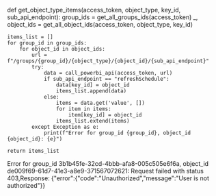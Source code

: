 def get_object_type_items(access_token, object_type, key_id, sub_api_endpoint):
    group_ids = get_all_groups_ids(access_token)
    _, object_ids = get_all_object_ids(access_token, object_type, key_id)
    
    items_list = []
    for group_id in group_ids:
        for object_id in object_ids:
            url = f"/groups/{group_id}/{object_type}/{object_id}/{sub_api_endpoint}"
            try:
                data = call_powerbi_api(access_token, url)
                if sub_api_endpoint == "refreshSchedule":
                    data[key_id] = object_id
                    items_list.append(data)
                else:
                    items = data.get('value', [])
                    for item in items:
                        item[key_id] = object_id
                    items_list.extend(items)
            except Exception as e:
                print(f"Error for group_id {group_id}, object_id {object_id}: {e}")
    
    return items_list


Error for group_id 3b1b45fe-32cd-4bbb-afa8-005c505e6f6a, object_id de009f69-61d7-41e3-a8e9-371567072621: Request failed with status 403,Response: {"error":{"code":"Unauthorized","message":"User is not authorized"}}
